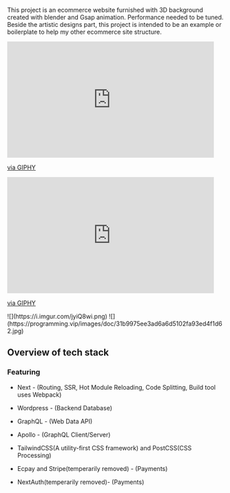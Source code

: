 
This project is an ecommerce website furnished with 3D background created with blender and Gsap animation. Performance needed to be tuned. 
Beside the artistic designs part, this project is intended to be an example or boilerplate to help my other ecommerce site structure.

<iframe src="https://giphy.com/embed/KWs8XTMswAmqXpLe4J" width="480" height="270" frameBorder="0" class="giphy-embed" allowFullScreen></iframe><p><a href="https://giphy.com/gifs/KWs8XTMswAmqXpLe4J">via GIPHY</a></p>

<iframe src="https://giphy.com/embed/qujpEyZSDacisHfz9C" width="480" height="270" frameBorder="0" class="giphy-embed" allowFullScreen></iframe><p><a href="https://giphy.com/gifs/qujpEyZSDacisHfz9C">via GIPHY</a></p>
![](https://i.imgur.com/jyiQ8wi.png)
![](https://programming.vip/images/doc/31b9975ee3ad6a6d5102fa93ed4f1d62.jpg)

## Overview of tech stack

### Featuring

* Next - (Routing, SSR, Hot Module Reloading, Code Splitting, Build tool uses Webpack)

* Wordpress - (Backend Database)

* GraphQL - (Web Data API)

* Apollo - (GraphQL Client/Server)

* TailwindCSS(A utility-first CSS framework) and PostCSS(CSS Processing)

* Ecpay and Stripe(temperarily removed) - (Payments)

* NextAuth(temperarily removed)- (Payments)
